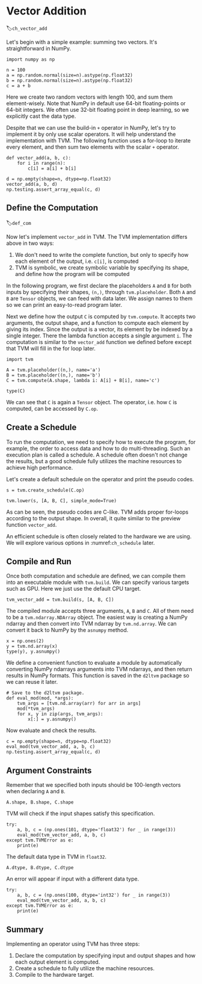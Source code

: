 # Vector Addition
:label:`ch_vector_add`

Let's begin with a simple example: summing two vectors. It's straightforward in NumPy.

```{.python .input  n=2}
import numpy as np

n = 100
a = np.random.normal(size=n).astype(np.float32)
b = np.random.normal(size=n).astype(np.float32)
c = a + b
```

Here we create two random vectors with length 100, and sum them element-wisely. Note that NumPy in default use 64-bit floating-points or 64-bit integers. We often use 32-bit floating point in deep learning, so we explicitly cast the data type.

Despite that we can use the build-in `+` operator in NumPy, let's try to implement it by only use scalar operators. It will help understand the implementation with TVM. The following function uses a for-loop to iterate every element, and then sum two elements with the scalar `+` operator.

```{.python .input  n=3}
def vector_add(a, b, c):
    for i in range(n):
        c[i] = a[i] + b[i]

d = np.empty(shape=n, dtype=np.float32)
vector_add(a, b, d)
np.testing.assert_array_equal(c, d)
```

## Define the Computation
:label:`def_com`

Now let's implement `vector_add` in TVM. The TVM implementation differs above in two ways:

1. We don't need to write the complete function, but only to specify how each element of the output, i.e. `c[i]`, is computed
1. TVM is symbolic, we create symbolic variable by specifying its shape, and define how the program will be computed

In the following program, we first declare the placeholders `A` and `B` for both inputs by specifying their shapes, `(n,)`, through `tvm.placeholder`. Both `A` and `B` are `Tensor` objects, we can feed with data later. We assign names to them so we can print an easy-to-read program later.

Next we define how the output `C` is computed by `tvm.compute`. It accepts two arguments, the output shape, and a function to compute each element by giving its index. Since the output is a vector, its element by be indexed by a single integer. There the lambda function accepts a single argument `i`. The computation is similar to the `vector_add` function we defined before except that TVM will fill in the for loop later.

```{.python .input  n=6}
import tvm

A = tvm.placeholder((n,), name='a')
B = tvm.placeholder((n,), name='b')
C = tvm.compute(A.shape, lambda i: A[i] + B[i], name='c')

type(C)
```

We can see that `C` is again a `Tensor` object. The operator, i.e. how `C` is computed, can be accessed by `C.op`.

## Create a Schedule

To run the computation, we need to specify how to execute the program, for example, the order to access data and how to do multi-threading. Such an execution plan is called a schedule. A schedule often doesn't not change the results, but a good schedule fully utilizes the machine resources to achieve high performance.

Let's create a default schedule on the operator and print the pseudo codes.

```{.python .input  n=16}
s = tvm.create_schedule(C.op)

tvm.lower(s, [A, B, C], simple_mode=True)
```

As can be seen, the pseudo codes are C-like. TVM adds proper for-loops according to the output shape. In overall, it quite similar to the preview function `vector_add`.

An efficient schedule is often closely related to the hardware we are using. We will explore various options in :numref:`ch_schedule` later.

## Compile and Run

Once both computation and schedule are defined, we can compile them into an executable module with `tvm.build`. We can specify various targets such as GPU. Here we just use the default CPU target.

```{.python .input}
tvm_vector_add = tvm.build(s, [A, B, C])
```

The compiled module accepts three arguments, `A`, `B` and `C`. All of them need to be a `tvm.ndarray.NDArray` object. The easiest way is creating a NumPy ndarray and then convert into TVM ndarray by `tvm.nd.array`. We can convert it back to NumPy by the `asnumpy` method.

```{.python .input}
x = np.ones(2)
y = tvm.nd.array(x)
type(y), y.asnumpy()
```

We define a convenient function to evaluate a module by automatically converting NumPy ndarrays arguments into TVM ndarrays, and then return results in NumPy formats. This function is saved in the `d2ltvm` package so we can reuse it later.

```{.python .input  n=82}
# Save to the d2ltvm package.
def eval_mod(mod, *args):
    tvm_args = [tvm.nd.array(arr) for arr in args]
    mod(*tvm_args)
    for x, y in zip(args, tvm_args):
        x[:] = y.asnumpy()
```

Now evaluate and check the results.

```{.python .input}
c = np.empty(shape=n, dtype=np.float32)
eval_mod(tvm_vector_add, a, b, c)
np.testing.assert_array_equal(c, d)
```

## Argument Constraints

Remember that we specified both inputs should be 100-length vectors when declaring `A` and `B`.

```{.python .input}
A.shape, B.shape, C.shape
```

TVM will check if the input shapes satisfy this specification.

```{.python .input  n=81}
try:
    a, b, c = (np.ones(101, dtype='float32') for _ in range(3))
    eval_mod(tvm_vector_add, a, b, c)
except tvm.TVMError as e:
    print(e)
```

The default data type in TVM in `float32`.

```{.python .input}
A.dtype, B.dtype, C.dtype
```

An error will appear if input with a different data type.

```{.python .input}
try:
    a, b, c = (np.ones(100, dtype='int32') for _ in range(3))
    eval_mod(tvm_vector_add, a, b, c)
except tvm.TVMError as e:
    print(e)
```

## Summary

Implementing an operator using TVM has three steps:

1. Declare the computation by specifying input and output shapes and how each output element is computed.
2. Create a schedule to fully utilize the machine resources.
3. Compile to the hardware target.
